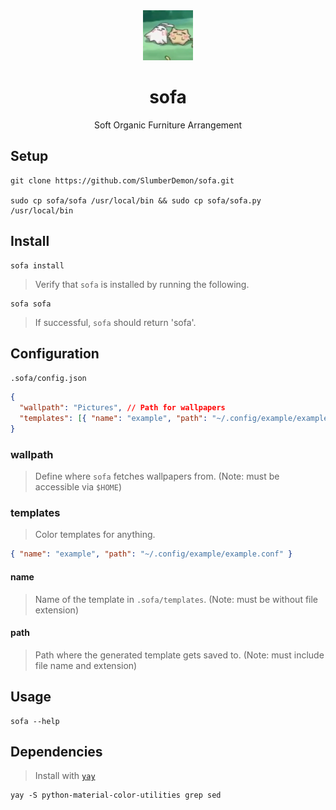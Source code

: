 <div align="center">

<img src="sofa.png" width="80">

# sofa

Soft Organic Furniture Arrangement

</div>

## Setup

```
git clone https://github.com/SlumberDemon/sofa.git

sudo cp sofa/sofa /usr/local/bin && sudo cp sofa/sofa.py /usr/local/bin
```

## Install

```
sofa install
```

> Verify that `sofa` is installed by running the following.

```
sofa sofa
```

> If successful, `sofa` should return 'sofa'.

## Configuration

`.sofa/config.json`

```json
{
  "wallpath": "Pictures", // Path for wallpapers
  "templates": [{ "name": "example", "path": "~/.config/example/example.conf" }] // Templater
}
```

### wallpath

> Define where `sofa` fetches wallpapers from. (Note: must be accessible via `$HOME`)

### templates

> Color templates for anything.

```json
{ "name": "example", "path": "~/.config/example/example.conf" }
```

#### name

> Name of the template in `.sofa/templates`. (Note: must be without file extension)

#### path

> Path where the generated template gets saved to. (Note: must include file name and extension)

## Usage

```
sofa --help
```

## Dependencies

> Install with [`yay`](https://github.com/Jguer/yay)

```
yay -S python-material-color-utilities grep sed
```
